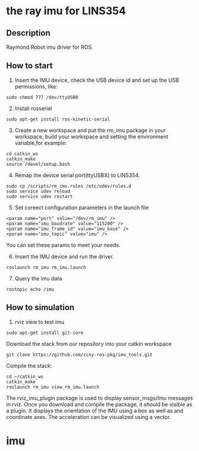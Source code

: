 # the ray imu for LINS354
## Description
Raymond Robot imu driver for ROS.

## How to start 
1. Insert the IMU device, check the USB device id and set up the USB permissions, like:
```
sudo chmod 777 /dev/ttyUSB0
```

2. Install rosserial
```
sudo apt-get install ros-kinetic-serial
```

3. Create a new workspace and put the rm_imu package in your workspace, build your workspace and setting the environment variable,for example:
```
cd catkin_ws
catkin_make
source /devel/setup.bash
```

4. Remap the device serial port(ttyUSBX) to LINS354.
```
sudo cp /scripts/rm_imu.rules /etc/udev/rules.d
sudo service udev reload
sudo service udev restart
```

5. Set coreect configuration parameters in the launch file
```
<param name="port" value="/dev/rm_imu" />
<param name="imu_baudrate" value="115200" />
<param name="imu_frame_id" value="imu_base" />
<param name="imu_topic" value="imu" />
```
You can set these params to meet your needs.

6. Insert the IMU device and run the driver.
```
roslaunch rm_imu rm_imu.launch
```

7. Query the imu data
```
rostopic echo /imu
```

## How to simulation
1. rviz view to test imu
```
sudo apt-get install git-core
```
Download the stack from our repository into your catkin workspace
```
git clone https://github.com/ccny-ros-pkg/imu_tools.git
```
Compile the stack:
```
cd ~/catkin_ws
catkin_make
roslaunch rm_imu view_rm_imu.launch
```
The rviz_imu_plugin package is used to display sensor_msgs/Imu messages in rviz. Once you download and compile the package, it should be visible as a plugin.
It displays the orientation of the IMU using a box as well as and coordinate axes. The acceleration can be visualized using a vector.
# imu

